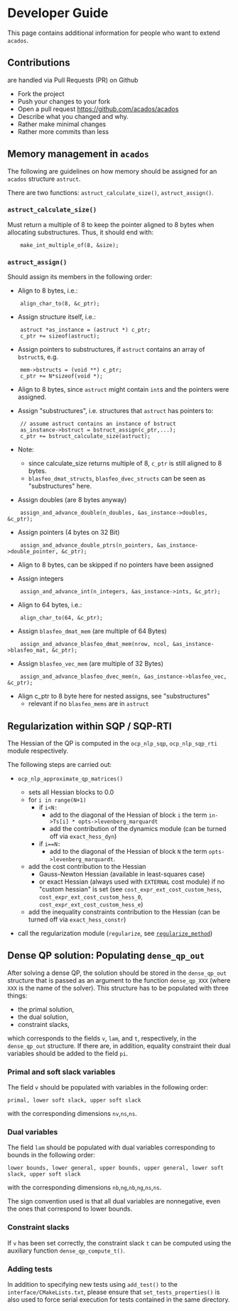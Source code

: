 # Developer Guide

This page contains additional information for people who want to extend `acados`.

## Contributions
are handled via Pull Requests (PR) on Github
- Fork the project
- Push your changes to your fork
- Open a pull request https://github.com/acados/acados
- Describe what you changed and why.
- Rather make minimal changes
- Rather more commits than less


## Memory management in `acados`
The following are guidelines on how memory should be assigned for an `acados` structure `astruct`.

There are two functions: `astruct_calculate_size()`, `astruct_assign()`.

### `astruct_calculate_size()`
Must return a multiple of 8 to keep the pointer aligned to 8 bytes when allocating substructures.
Thus, it should end with:
```
    make_int_multiple_of(8, &size);
```


### `astruct_assign()`
Should assign its members in the following order:

- Align to 8 bytes, i.e.:
```
    align_char_to(8, &c_ptr);
```

- Assign structure itself, i.e.:
```
    astruct *as_instance = (astruct *) c_ptr;
    c_ptr += sizeof(astruct);
```

- Assign pointers to substructures, if `astruct` contains an array of `bstruct`s, e.g.
```
    mem->bstructs = (void **) c_ptr;
    c_ptr += N*sizeof(void *);
```

- Align to 8 bytes, since `astruct` might contain `int`s and the pointers were assigned.


- Assign "substructures", i.e. structures that `astruct` has pointers to:
```
    // assume astruct contains an instance of bstruct
    as_instance->bstruct = bstruct_assign(c_ptr,...);
    c_ptr += bstruct_calculate_size(astruct);
```

- Note:
    - since calculate_size returns multiple of 8, `c_ptr` is still aligned to 8 bytes.
    - `blasfeo_dmat_structs`, `blasfeo_dvec_structs` can be seen as "substructures" here.


- Assign doubles (are 8 bytes anyway)
```
    assign_and_advance_double(n_doubles, &as_instance->doubles, &c_ptr);
```

- Assign pointers (4 bytes on 32 Bit)
```
    assign_and_advance_double_ptrs(n_pointers, &as_instance->double_pointer, &c_ptr);
```

- Align to 8 bytes, can be skipped if no pointers have been assigned


- Assign integers
```
    assign_and_advance_int(n_integers, &as_instance->ints, &c_ptr);
```

- Align to 64 bytes, i.e.:
```
    align_char_to(64, &c_ptr);
```

- Assign `blasfeo_dmat_mem` (are multiple of 64 Bytes)
```
    assign_and_advance_blasfeo_dmat_mem(nrow, ncol, &as_instance->blasfeo_mat, &c_ptr);
```

- Assign `blasfeo_vec_mem` (are multiple of 32 Bytes)
```
    assign_and_advance_blasfeo_dvec_mem(n, &as_instance->blasfeo_vec, &c_ptr);
```

- Align c_ptr to 8 byte here for nested assigns, see "substructures"
   - relevant if no `blasfeo_mems` are in `astruct`


## Regularization within SQP / SQP-RTI
The Hessian of the QP is computed in the `ocp_nlp_sqp`, `ocp_nlp_sqp_rti` module respectively.

The following steps are carried out:

- `ocp_nlp_approximate_qp_matrices()`
  - sets all Hessian blocks to 0.0
  - for `i in range(N+1)`
    - if `i<N:`
      - add to the diagonal of the Hessian of block `i` the term `in->Ts[i] * opts->levenberg_marquardt`
      - add the contribution of the dynamics module (can be turned off via `exact_hess_dyn`)
    - if `i==N:`
      -  add to the diagonal of the Hessian of block `N` the term `opts->levenberg_marquardt`.
  - add the cost contribution to the Hessian
    - Gauss-Newton Hessian (available in least-squares case)
    - or exact Hessian (always used with `EXTERNAL` cost module) if no "custom hessian" is set (see `cost_expr_ext_cost_custom_hess`, `cost_expr_ext_cost_custom_hess_0`, `cost_expr_ext_cost_custom_hess_e`)
  - add the inequality constraints contribution to the Hessian (can be turned off via `exact_hess_constr`)

- call the regularization module (`regularize`, see [`regularize_method`](https://docs.acados.org/python_interface/index.html?highlight=regularize#acados_template.acados_ocp_options.AcadosOcpOptions.regularize_method))

<!-- TODO: change this to have a seperate levenberg_marquardt term on the terminal stage (instead of 1 replacing Ts).
+ add the option to provide a vector that is added on diagonal, i.e. make levenberg_marquardt a vector of size nx+nu. -->



## Dense QP solution: Populating `dense_qp_out`
After solving a dense QP, the solution should be stored in the `dense_qp_out` structure that is passed as an argument to the function `dense_qp_XXX` (where `XXX` is the name of the solver).
This structure has to be populated with three things:
- the primal solution,
- the dual solution,
- constraint slacks,

which corresponds to the fields `v`, `lam`, and `t`, respectively, in the `dense_qp_out` structure.
If there are, in addition, equality constraint their dual variables should be added to the field `pi`.

### Primal and soft slack variables
The field `v` should be populated with variables in the following order:
```
primal, lower soft slack, upper soft slack
```
with the corresponding dimensions `nv`,`ns`,`ns`.

### Dual variables
The field `lam` should be populated with dual variables corresponding to bounds in the following order:
```
lower bounds, lower general, upper bounds, upper general, lower soft slack, upper soft slack
```
with the corresponding dimensions `nb`,`ng`,`nb`,`ng`,`ns`,`ns`.

The sign convention used is that all dual variables are nonnegative, even the ones that correspond to lower bounds.

### Constraint slacks
If `v` has been set correctly, the constraint slack `t` can be computed using the auxiliary function `dense_qp_compute_t()`.

### Adding tests
In addition to specifying new tests using `add_test()` to the `interface/CMakeLists.txt`, please ensure that `set_tests_properties()` is also used to force serial execution for tests contained in the same directory.
